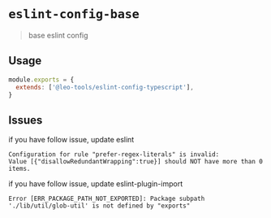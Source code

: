 # `eslint-config-base`

> base eslint config

## Usage

```javascript
module.exports = {
  extends: ['@leo-tools/eslint-config-typescript'],
}
```

## Issues

if you have follow issue, update eslint
```text
Configuration for rule "prefer-regex-literals" is invalid:
Value [{"disallowRedundantWrapping":true}] should NOT have more than 0 items.
```



if you have follow issue, update eslint-plugin-import
```text
Error [ERR_PACKAGE_PATH_NOT_EXPORTED]: Package subpath './lib/util/glob-util' is not defined by "exports" 
```
